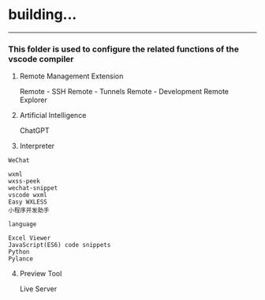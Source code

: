 # building...

-------------

### This folder is used to configure the related functions of the vscode compiler

1. Remote Management Extension

    Remote - SSH
    Remote - Tunnels
    Remote - Development
    Remote Explorer
2. Artificial Intelligence

    ChatGPT
3. Interpreter

`WeChat`

    wxml
    wxss-peek
    wechat-snippet
    vscode wxml
    Easy WXLESS
    小程序开发助手
`language`

    Excel Viewer
    JavaScript(ES6) code snippets
    Python
    Pylance
4. Preview Tool

    Live Server
